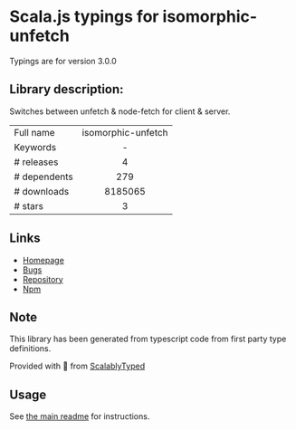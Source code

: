 
# Scala.js typings for isomorphic-unfetch

Typings are for version 3.0.0

## Library description:
Switches between unfetch & node-fetch for client & server.

|                    |                 |
| ------------------ | :-------------: |
| Full name          | isomorphic-unfetch |
| Keywords           | - |
| # releases         | 4 |
| # dependents       | 279 |
| # downloads        | 8185065 |
| # stars            | 3 |

## Links
- [Homepage](https://github.com/developit/unfetch#readme)
- [Bugs](https://github.com/developit/unfetch/issues)
- [Repository](https://github.com/developit/unfetch)
- [Npm](https://www.npmjs.com/package/isomorphic-unfetch)
    


## Note
This library has been generated from typescript code from first party type definitions.

Provided with :purple_heart: from [ScalablyTyped](https://github.com/oyvindberg/ScalablyTyped)

## Usage
See [the main readme](../../readme.md) for instructions.


